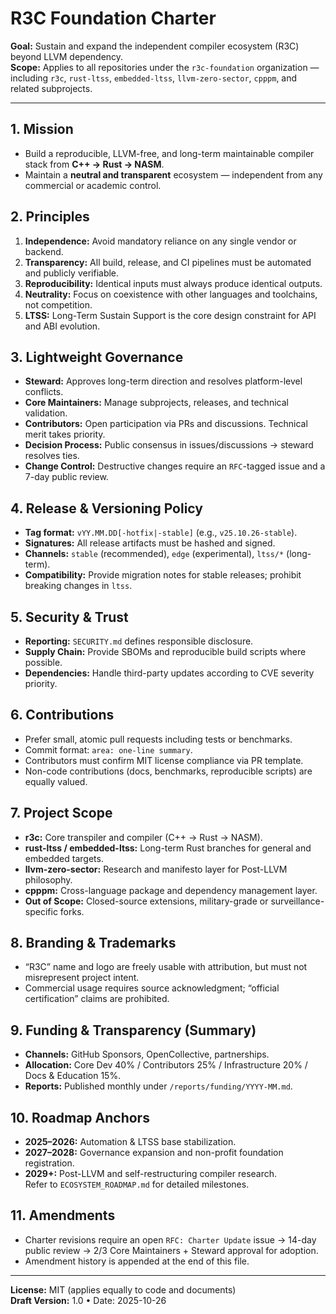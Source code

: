 # R3C Foundation Charter
**Goal:** Sustain and expand the independent compiler ecosystem (R3C) beyond LLVM dependency.  
**Scope:** Applies to all repositories under the `r3c-foundation` organization — including `r3c`, `rust-ltss`, `embedded-ltss`, `llvm-zero-sector`, `cpppm`, and related subprojects.

---

## 1. Mission
- Build a reproducible, LLVM-free, and long-term maintainable compiler stack from **C++ → Rust → NASM**.
- Maintain a **neutral and transparent** ecosystem — independent from any commercial or academic control.

## 2. Principles
1. **Independence:** Avoid mandatory reliance on any single vendor or backend.  
2. **Transparency:** All build, release, and CI pipelines must be automated and publicly verifiable.  
3. **Reproducibility:** Identical inputs must always produce identical outputs.  
4. **Neutrality:** Focus on coexistence with other languages and toolchains, not competition.  
5. **LTSS:** Long-Term Sustain Support is the core design constraint for API and ABI evolution.

## 3. Lightweight Governance
- **Steward:** Approves long-term direction and resolves platform-level conflicts.  
- **Core Maintainers:** Manage subprojects, releases, and technical validation.  
- **Contributors:** Open participation via PRs and discussions. Technical merit takes priority.  
- **Decision Process:** Public consensus in issues/discussions → steward resolves ties.  
- **Change Control:** Destructive changes require an `RFC`-tagged issue and a 7-day public review.

## 4. Release & Versioning Policy
- **Tag format:** `vYY.MM.DD[-hotfix|-stable]` (e.g., `v25.10.26-stable`).  
- **Signatures:** All release artifacts must be hashed and signed.  
- **Channels:** `stable` (recommended), `edge` (experimental), `ltss/*` (long-term).  
- **Compatibility:** Provide migration notes for stable releases; prohibit breaking changes in `ltss`.

## 5. Security & Trust
- **Reporting:** `SECURITY.md` defines responsible disclosure.  
- **Supply Chain:** Provide SBOMs and reproducible build scripts where possible.  
- **Dependencies:** Handle third-party updates according to CVE severity priority.

## 6. Contributions
- Prefer small, atomic pull requests including tests or benchmarks.  
- Commit format: `area: one-line summary`.  
- Contributors must confirm MIT license compliance via PR template.  
- Non-code contributions (docs, benchmarks, reproducible scripts) are equally valued.

## 7. Project Scope
- **r3c:** Core transpiler and compiler (C++ → Rust → NASM).  
- **rust-ltss / embedded-ltss:** Long-term Rust branches for general and embedded targets.  
- **llvm-zero-sector:** Research and manifesto layer for Post-LLVM philosophy.  
- **cpppm:** Cross-language package and dependency management layer.  
- **Out of Scope:** Closed-source extensions, military-grade or surveillance-specific forks.

## 8. Branding & Trademarks
- “R3C” name and logo are freely usable with attribution, but must not misrepresent project intent.  
- Commercial usage requires source acknowledgment; “official certification” claims are prohibited.

## 9. Funding & Transparency (Summary)
- **Channels:** GitHub Sponsors, OpenCollective, partnerships.  
- **Allocation:** Core Dev 40% / Contributors 25% / Infrastructure 20% / Docs & Education 15%.  
- **Reports:** Published monthly under `/reports/funding/YYYY-MM.md`.

## 10. Roadmap Anchors
- **2025–2026:** Automation & LTSS base stabilization.  
- **2027–2028:** Governance expansion and non-profit foundation registration.  
- **2029+:** Post-LLVM and self-restructuring compiler research.  
Refer to `ECOSYSTEM_ROADMAP.md` for detailed milestones.

## 11. Amendments
- Charter revisions require an open `RFC: Charter Update` issue → 14-day public review → 2/3 Core Maintainers + Steward approval for adoption.  
- Amendment history is appended at the end of this file.

---

**License:** MIT (applies equally to code and documents)  
**Draft Version:** 1.0 • Date: 2025-10-26
